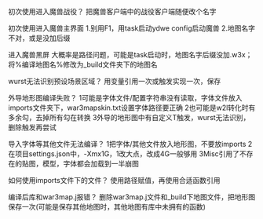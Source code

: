 初次使用进入魔兽战役？
    把魔兽客户端中的战役客户端随便改个名字

初次使用进入魔兽主界面
    1.别用F1，用task启动ydwe config启动魔兽
    2.地图名字不对，或是没加后缀

进入魔兽黑屏
    大概率是路径问题，可能是task启动时，地图名字后缀没加.w3x；将%编译地图名%修改为_build文件夹下的地图名

wurst无法识别预设场景区域？
    用变量引用一次或触发实现一次，保存

外导地形图编译失败？
    1可能是字体文件/配置字符串没有读取，字体文件放入imports文件夹下，war3mapskin.txt设置字体路径要正确
    2也可能是w2l转化时有多余勾，去掉所有勾在转换
    3外导的地形图中有自定义T触发，wurst无法识别，删除触发再尝试

导入字体等其他文件无法编译？
    1把字体/其他文件放入地形图，不要放imports
    2在项目settings.json中，-Xmx1G，1改大点，改成4G一般够用
    3Misc引用了不存在的贴图，模型，字体都会加载到一半崩图

如何使用imports文件下的文件？
    使用路径赋值，再使用合适函数引用

编译后库和war3map.j报错？
    删除war3map.j文件和_build下地图文件，把地形图保存一次(可能是保存其他地图时，其他地图有库中未拥有的函数)


